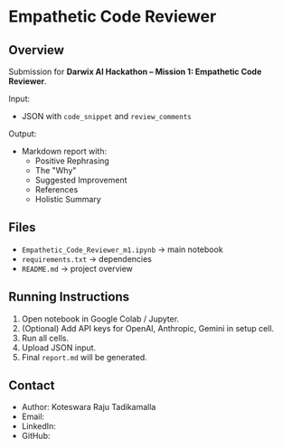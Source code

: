 # Empathetic Code Reviewer

## Overview
Submission for **Darwix AI Hackathon – Mission 1: Empathetic Code Reviewer**.

Input:
- JSON with `code_snippet` and `review_comments`

Output:
- Markdown report with:
  - Positive Rephrasing
  - The "Why"
  - Suggested Improvement
  - References
  - Holistic Summary

## Files
- `Empathetic_Code_Reviewer_m1.ipynb` → main notebook
- `requirements.txt` → dependencies
- `README.md` → project overview

## Running Instructions
1. Open notebook in Google Colab / Jupyter.
2. (Optional) Add API keys for OpenAI, Anthropic, Gemini in setup cell.
3. Run all cells.
4. Upload JSON input.
5. Final `report.md` will be generated.

## Contact
- Author: Koteswara Raju Tadikamalla
- Email: <your email>
- LinkedIn: <your LinkedIn>
- GitHub: <your GitHub>


